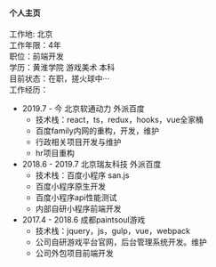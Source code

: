 #### 个人主页

工作地: 北京  
工作年限：4年  
职位：前端开发  
学历：黄淮学院 游戏美术 本科  
目前状态：在职，搓火球中···  
工作经历：
- 2019.7 - 今 北京软通动力 外派百度
    - 技术栈：react，ts，redux，hooks，vue全家桶
    - 百度family内网的重构，开发，维护
    - 行政相关项目开发与维护
    - hr项目重构
- 2018.6 - 2019.7 北京瑞友科技 外派百度
    - 技术栈：百度小程序 san.js 
    - 百度小程序原生开发
    - 百度小程序api性能测试
    - 内部自研小程序前端开发
- 2017.4 - 2018.6 成都paintsoul游戏
    - 技术栈：jquery，js，gulp，vue，webpack
    - 公司自研游戏平台官网，后台管理系统开发。维护
    - 公司外包项目前端开发
